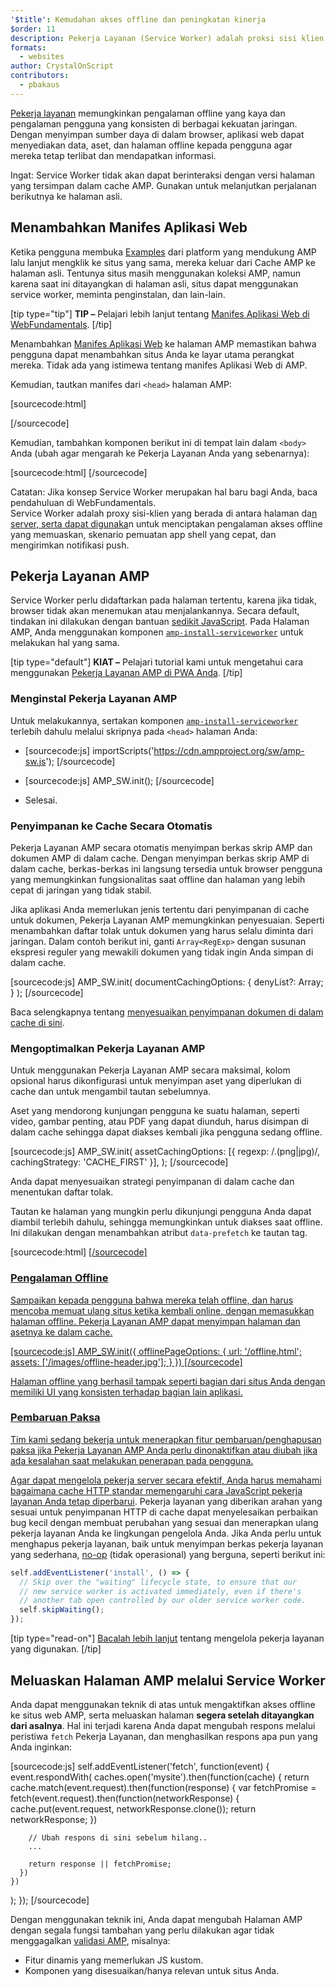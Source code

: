 ```yaml
---
'$title': Kemudahan akses offline dan peningkatan kinerja
$order: 11
description: Pekerja Layanan (Service Worker) adalah proksi sisi klien yang berada di antara halaman Anda dan server, dan digunakan untuk membangun pengalaman offline yang fantastis, pemuatan cepat ....
formats:
  - websites
author: CrystalOnScript
contributors:
  - pbakaus
---
```


[Pekerja layanan](https://developer.mozilla.org/en-US/docs/Web/API/Service_Worker_API) memungkinkan pengalaman offline yang kaya dan pengalaman pengguna yang konsisten di berbagai kekuatan jaringan. Dengan menyimpan sumber daya di dalam browser, aplikasi web dapat menyediakan data, aset, dan halaman offline kepada pengguna agar mereka tetap terlibat dan mendapatkan informasi.

Ingat: Service Worker tidak akan dapat berinteraksi dengan versi halaman yang tersimpan dalam cache AMP. Gunakan untuk melanjutkan perjalanan berikutnya ke halaman asli.

## Menambahkan Manifes Aplikasi Web

Ketika pengguna membuka [Examples](../../../documentation/examples/index.html) dari platform yang mendukung AMP lalu lanjut mengklik ke situs yang sama, mereka keluar dari Cache AMP ke halaman asli. Tentunya situs masih menggunakan koleksi AMP, namun karena saat ini ditayangkan di halaman asli, situs dapat menggunakan service worker, meminta penginstalan, dan lain-lain.

[tip type="tip"] **TIP –** Pelajari lebih lanjut tentang [Manifes Aplikasi Web di WebFundamentals](https://developers.google.com/web/fundamentals/engage-and-retain/web-app-manifest/). [/tip]

Menambahkan [Manifes Aplikasi Web](https://developers.google.com/web/fundamentals/engage-and-retain/web-app-manifest/) ke halaman AMP memastikan bahwa pengguna dapat menambahkan situs Anda ke layar utama perangkat mereka. Tidak ada yang istimewa tentang manifes Aplikasi Web di AMP.

Kemudian, tautkan manifes dari `<head>` halaman AMP:

[sourcecode:html]

<script async custom-element="amp-install-serviceworker"
  src="https://cdn.ampproject.org/v0/amp-install-serviceworker-0.1.js"></script>

[/sourcecode]

Kemudian, tambahkan komponen berikut ini di tempat lain dalam `<body>` Anda (ubah agar mengarah ke Pekerja Layanan Anda yang sebenarnya):

[sourcecode:html]
<amp-install-serviceworker
      src="https://www.your-domain.com/serviceworker.js"
      layout="nodisplay">
</amp-install-serviceworker>
[/sourcecode]

Catatan: Jika konsep Service Worker merupakan hal baru bagi Anda, baca pendahuluan di WebFundamentals.<br>Service Worker adalah proxy sisi-klien yang berada di antara halaman da[n server, serta dapat digunaka](https://developers.google.com/web/fundamentals/getting-started/primers/service-workers)n untuk menciptakan pengalaman akses offline yang memuaskan, skenario pemuatan app shell yang cepat, dan mengirimkan notifikasi push.

## Pekerja Layanan AMP

Service Worker perlu didaftarkan pada halaman tertentu, karena jika tidak, browser tidak akan menemukan atau menjalankannya. Secara default, tindakan ini dilakukan dengan bantuan [sedikit JavaScript](https://developers.google.com/web/fundamentals/instant-and-offline/service-worker/registration). Pada Halaman AMP, Anda menggunakan komponen [`amp-install-serviceworker`](../../../documentation/components/reference/amp-install-serviceworker.md) untuk melakukan hal yang sama.

[tip type="default"] **KIAT –** Pelajari tutorial kami untuk mengetahui cara menggunakan [Pekerja Layanan AMP di PWA Anda](/content/amp-dev/documentation/guides-and-tutorials/optimize-measure/amp_to_pwa.md). [/tip]

### Menginstal Pekerja Layanan AMP

Untuk melakukannya, sertakan komponen [`amp-install-serviceworker`](../../../documentation/components/reference/amp-install-serviceworker.md) terlebih dahulu melalui skripnya pada `<head>` halaman Anda:

- [sourcecode:js] importScripts('https://cdn.ampproject.org/sw/amp-sw.js'); [/sourcecode]

- [sourcecode:js]
  AMP_SW.init();
  [/sourcecode]

- Selesai.

### Penyimpanan ke Cache Secara Otomatis

Pekerja Layanan AMP secara otomatis menyimpan berkas skrip AMP dan dokumen AMP di dalam cache. Dengan menyimpan berkas skrip AMP di dalam cache, berkas-berkas ini langsung tersedia untuk browser pengguna yang memungkinkan fungsionalitas saat offline dan halaman yang lebih cepat di jaringan yang tidak stabil.

Jika aplikasi Anda memerlukan jenis tertentu dari penyimpanan di cache untuk dokumen, Pekerja Layanan AMP memungkinkan penyesuaian. Seperti menambahkan daftar tolak untuk dokumen yang harus selalu diminta dari jaringan. Dalam contoh berikut ini, ganti `Array<RegExp>` dengan susunan ekspresi reguler yang mewakili dokumen yang tidak ingin Anda simpan di dalam cache.

[sourcecode:js]
AMP_SW.init(
documentCachingOptions: {
denyList?: Array<RegExp>;
}
);
[/sourcecode]

Baca selengkapnya tentang [menyesuaikan penyimpanan dokumen di dalam cache di sini](https://developers.google.com/web/fundamentals/instant-and-offline/offline-ux).

### Mengoptimalkan Pekerja Layanan AMP

Untuk menggunakan Pekerja Layanan AMP secara maksimal, kolom opsional harus dikonfigurasi untuk menyimpan aset yang diperlukan di cache dan untuk mengambil tautan sebelumnya.

Aset yang mendorong kunjungan pengguna ke suatu halaman, seperti video, gambar penting, atau PDF yang dapat diunduh, harus disimpan di dalam cache sehingga dapat diakses kembali jika pengguna sedang offline.

[sourcecode:js]
AMP_SW.init(
assetCachingOptions: [{
regexp: /\.(png|jpg)/,
cachingStrategy: 'CACHE_FIRST'
}],
);
[/sourcecode]

Anda dapat menyesuaikan strategi penyimpanan di dalam cache dan menentukan daftar tolak.

Tautan ke halaman yang mungkin perlu dikunjungi pengguna Anda dapat diambil terlebih dahulu, sehingga memungkinkan untuk diakses saat offline. Ini dilakukan dengan menambahkan atribut `data-prefetch` ke tautan tag.

[sourcecode:html]
<a href='....' data-rel='prefetch' />
[/sourcecode]

### Pengalaman Offline

Sampaikan kepada pengguna bahwa mereka telah offline, dan harus mencoba memuat ulang situs ketika kembali online, dengan memasukkan halaman offline. Pekerja Layanan AMP dapat menyimpan halaman dan asetnya ke dalam cache.

[sourcecode:js]
AMP_SW.init({
offlinePageOptions: {
url: '/offline.html';
assets: ['/images/offline-header.jpg'];
}
})
[/sourcecode]

Halaman offline yang berhasil tampak seperti bagian dari situs Anda dengan memiliki UI yang konsisten terhadap bagian lain aplikasi.

### Pembaruan Paksa

Tim kami sedang bekerja untuk menerapkan fitur pembaruan/penghapusan paksa jika Pekerja Layanan AMP Anda perlu dinonaktifkan atau diubah jika ada kesalahan saat melakukan penerapan pada pengguna.

Agar dapat mengelola pekerja server secara efektif, Anda harus memahami bagaimana [cache HTTP standar memengaruhi cara JavaScript pekerja layanan Anda tetap diperbarui](https://developers.google.com/web/updates/2018/06/fresher-sw). Pekerja layanan yang diberikan arahan yang sesuai untuk penyimpanan HTTP di cache dapat menyelesaikan perbaikan bug kecil dengan membuat perubahan yang sesuai dan menerapkan ulang pekerja layanan Anda ke lingkungan pengelola Anda. Jika Anda perlu untuk menghapus pekerja layanan, baik untuk menyimpan berkas pekerja layanan yang sederhana, [no-op](https://en.wikipedia.org/wiki/NOP) (tidak operasional) yang berguna, seperti berikut ini:

```js
self.addEventListener('install', () => {
  // Skip over the "waiting" lifecycle state, to ensure that our
  // new service worker is activated immediately, even if there's
  // another tab open controlled by our older service worker code.
  self.skipWaiting();
});
```

[tip type="read-on"] [Bacalah lebih lanjut](https://stackoverflow.com/questions/33986976/how-can-i-remove-a-buggy-service-worker-or-implement-a-kill-switch/38980776#38980776) tentang mengelola pekerja layanan yang digunakan. [/tip]

## Meluaskan Halaman AMP melalui Service Worker

Anda dapat menggunakan teknik di atas untuk mengaktifkan akses offline ke situs web AMP, serta meluaskan halaman **segera setelah ditayangkan dari asalnya**. Hal ini terjadi karena Anda dapat mengubah respons melalui peristiwa `fetch` Pekerja Layanan, dan menghasilkan respons apa pun yang Anda inginkan:

[sourcecode:js]
self.addEventListener('fetch', function(event) {
event.respondWith(
caches.open('mysite').then(function(cache) {
return cache.match(event.request).then(function(response) {
var fetchPromise = fetch(event.request).then(function(networkResponse) {
cache.put(event.request, networkResponse.clone());
return networkResponse;
})

        // Ubah respons di sini sebelum hilang..
        ...

        return response || fetchPromise;
      })
    })

);
});
[/sourcecode]

Dengan menggunakan teknik ini, Anda dapat mengubah Halaman AMP dengan segala fungsi tambahan yang perlu dilakukan agar tidak menggagalkan [validasi AMP](../../../documentation/guides-and-tutorials/learn/validation-workflow/validate_amp.md), misalnya:

- Fitur dinamis yang memerlukan JS kustom.
- Komponen yang disesuaikan/hanya relevan untuk situs Anda.
